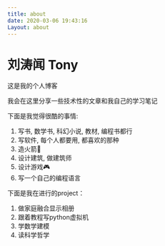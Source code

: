 ```yaml
---
title: about
date: 2020-03-06 19:43:16
Layout: about
---
```


# 刘涛闻 Tony

这是我的个人博客

我会在这里分享一些技术性的文章和我自己的学习笔记

下面是我觉得很酷的事情:

1. 写书, 数学书, 科幻小说, 教材, 编程书都行
2. 写软件, 每个人都要用, 都喜欢的那种
4. 造火箭:rocket:
5. 设计建筑, 做建筑师
6. 设计游戏:video_game:
6. 写一个自己的编程语言

下面是我在进行的project：

1. 做家庭融合显示相册
2. 跟着教程写python虚拟机
3. 学数学建模
4. 读科学哲学





